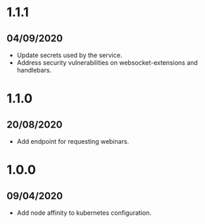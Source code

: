 # 1.1.1

## 04/09/2020

- Update secrets used by the service.
- Address security vulnerabilities on websocket-extensions and handlebars.

# 1.1.0

## 20/08/2020

- Add endpoint for requesting webinars.

# 1.0.0

## 09/04/2020

- Add node affinity to kubernetes configuration.
